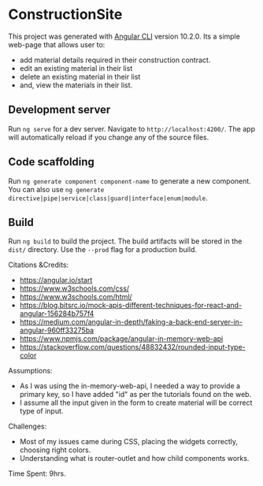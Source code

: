 # ConstructionSite

This project was generated with [Angular CLI](https://github.com/angular/angular-cli) version 10.2.0.
Its a simple web-page that allows user to:
 - add material details required in their construction contract.
 - edit an existing material in their list
 - delete an existing material in their list
 - and, view the materials in their list.
 
## Development server

Run `ng serve` for a dev server. Navigate to `http://localhost:4200/`. The app will automatically reload if you change any of the source files.

## Code scaffolding

Run `ng generate component component-name` to generate a new component. You can also use `ng generate directive|pipe|service|class|guard|interface|enum|module`.

## Build


Run `ng build` to build the project. The build artifacts will be stored in the `dist/` directory. Use the `--prod` flag for a production build.


Citations &Credits:
- https://angular.io/start
- https://www.w3schools.com/css/
- https://www.w3schools.com/html/
- https://blog.bitsrc.io/mock-apis-different-techniques-for-react-and-angular-156284b757f4
- https://medium.com/angular-in-depth/faking-a-back-end-server-in-angular-960ff33275ba
- https://www.npmjs.com/package/angular-in-memory-web-api
- https://stackoverflow.com/questions/48832432/rounded-input-type-color

Assumptions: 
- As I was using the in-memory-web-api, I needed a way to provide a primary key, so I have added "id" as per the tutorials found on the web.
- I assume all the input given in the form to create material will be correct type of input. 


Challenges:
- Most of my issues came during CSS, placing the widgets correctly, 
choosing right colors.
- Understanding what is router-outlet and how child components works.

Time Spent: 9hrs.


